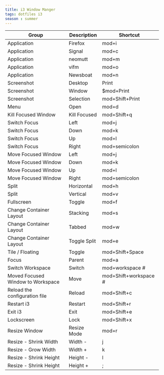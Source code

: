 ```yaml
---
title: i3 Window Manger
tags: dotfiles i3
season : summer
---
```


|Group|Description|Shortcut|
|-----|-----------|--------|
|Application|Firefox|mod+i|
|Application|Signal|mod+c|
|Application|neomutt|mod+m|
|Application|vifm|mod+o|
|Application|Newsboat|mod+n|
|Screenshot|Desktop|Print|
|Screenshot|Window|$mod+Print|
|Screenshot|Selection|mod+Shift+Print|
|Menu|Open|mod+d|
|Kill Focused Window|Kill Focused|mod+Shift+q|
|Switch Focus|Left|mod+j|
|Switch Focus|Down|mod+k|
|Switch Focus|Up|mod+l|
|Switch Focus|Right|mod+semicolon|
|Move Focused Window|Left|mod+j|
|Move Focused Window|Down|mod+k|
|Move Focused Window|Up|mod+l|
|Move Focused Window|Right|mod+semicolon|
|Split|Horizontal|mod+h|
|Split|Vertical|mod+v|
|Fullscreen|Toggle|mod+f|
|Change Container Layout|Stacking|mod+s|
|Change Container Layout|Tabbed|mod+w|
|Change Container Layout|Toggle Split|mod+e|
|Tile / Floating|Toggle|mod+Shift+Space|
|Focus|Parent|mod+a|
|Switch Workspace|Switch|mod+workspace #|
|Moved Focused Window to Workspace|Move|mod+Shift+workspace #|
|Reload the configuration file|Reload|mod+Shift+c|
|Restart i3|Restart|mod+Shift+r|
|Exit i3|Exit|mod+Shift+e|
|Lockscreen|Lock|mod+Shift+x|
|Resize Window|Resize Mode|mod+r|
|Resize - Shrink Width|Width -|j|
|Resize - Grow Width|Width +|k|
|Resize - Shrink Height|Height -|l|
|Resize - Shrink Height|Height +|;|
